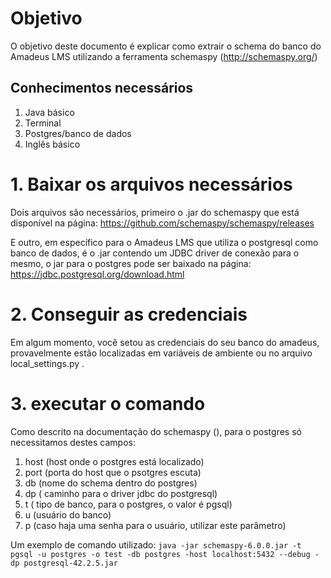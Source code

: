 # Objetivo
O objetivo deste documento é explicar como extrair o schema do banco do Amadeus LMS utilizando a ferramenta schemaspy (http://schemaspy.org/)




## Conhecimentos necessários

1. Java básico
2. Terminal
3. Postgres/banco de dados
4. Inglês básico


# 1. Baixar os arquivos necessários

Dois arquivos são necessários, primeiro o .jar do schemaspy que está disponível na página: https://github.com/schemaspy/schemaspy/releases

E outro, em específico para o Amadeus LMS que utiliza o postgresql como banco de dados, é o .jar contendo um JDBC driver de conexão para o mesmo, o jar para o postgres pode ser baixado na página: https://jdbc.postgresql.org/download.html


# 2. Conseguir as credenciais
Em algum momento, você setou as credenciais do seu banco do amadeus, provavelmente estão localizadas em variáveis de ambiente ou no arquivo local_settings.py .

# 3. executar o comando
Como descrito na documentação do schemaspy (), para o postgres só necessitamos destes campos:
1. host (host onde o postgres está localizado)
2. port (porta do host que o psotgres escuta)
3. db (nome do schema dentro do postgres)
4. dp ( caminho para o driver jdbc do postgresql)
5. t ( tipo de banco, para o postgres, o valor é pgsql)
6. u (usuário do banco)
7. p (caso haja uma senha para o usuário, utilizar este parâmetro)



Um exemplo de comando utilizado:
`java -jar schemaspy-6.0.0.jar -t pgsql -u postgres -o test -db postgres -host localhost:5432 --debug -dp postgresql-42.2.5.jar`
